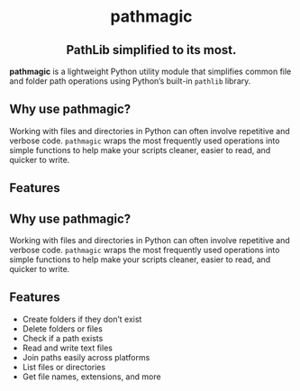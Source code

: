 # <center> pathmagic
## <center> PathLib simplified to its most.
**pathmagic** is a lightweight Python utility module that simplifies common file and folder path operations using Python’s built-in `pathlib` library.

## Why use pathmagic?

Working with files and directories in Python can often involve repetitive and verbose code. `pathmagic` wraps the most frequently used operations into simple functions to help make your scripts cleaner, easier to read, and quicker to write.

## Features
## Why use pathmagic?

Working with files and directories in Python can often involve repetitive and verbose code. `pathmagic` wraps the most frequently used operations into simple functions to help make your scripts cleaner, easier to read, and quicker to write.

## Features

- Create folders if they don’t exist
- Delete folders or files
- Check if a path exists
- Read and write text files
- Join paths easily across platforms
- List files or directories
- Get file names, extensions, and more

